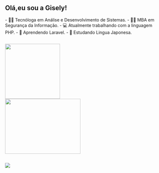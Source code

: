 
## Olá,eu sou a Gisely! 


<div>
 - 🧑‍🎓 Tecnóloga em Análise e Desenvolvimento de Sistemas.
 - 🧑‍🎓 MBA em Segurança da Informação.
 - 💻 Atualmente trabalhando com a linguagem PHP.
 - 📝 Aprendendo Laravel.
 - 📝 Estudando Lingua Japonesa. 
</div>

 ##

 <div>
  <a href="https://github.com/giselybefore">
  <img height="180em" src="https://github-readme-stats.vercel.app/api?username=giselybefore&show_icons=true&hide_rank=true&custom_title=Meus Status &border_radius=35&theme=jolly&include_all_commits=true&count_private=true"/>
  <img height="180em" width="70%"  src="https://github-readme-stats.vercel.app/api/top-langs/?username=giselybefore&layout=compact&langs_count=7&custom_title=Linguagens Utilizadas&border_radius=15&&theme=jolly"/>
</div>
    
  ##
 
<div> 
  <a href="https://www.linkedin.com/in/gisely-santos-0a2a44131/" target="_blank"><img src="https://img.shields.io/badge/-LinkedIn-%230077B5?style=for-the-badge&logo=linkedin&logoColor=white" target="_blank"></a> 
</div> 
  
 ##
